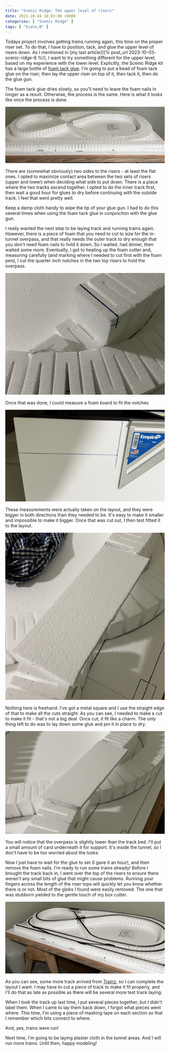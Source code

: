```yaml
---
title: "Scenic Ridge: The upper level of risers"
date: 2023-10-04 18:03:00 +0800
categories: [ "Scenic Ridge" ]
tags: [ "Scale,N" ]
---
```


Todays project involves getting trains running again, this time on the proper riser set. To do that, I have to position, tack, and glue the upper level of risers down. As I mentioned in [my last article]({% post_url 2023-10-03-scenic-ridge-6 %}), I want to try something different for the upper level, based on my experience with the lower level.  Explicitly, the Scenic Ridge kit has a large bottle of [foam tack glue](https://woodlandscenics.woodlandscenics.com/show/item/ST1444).  I'm going to put a bead of foam tack glue on the riser, then lay the upper riser on top of it, then tack it, then do the glue gun.

The foam tack glue dries slowly, so you'll need to leave the foam nails in longer as a result.  Otherwise, the process is the same.  Here is what it looks like once the process is done.

![The foam risers in place](/assets/2023/10/04/img1.jpg)

There are (somewhat obviously) two sides to the risers - at least the flat ones.  I opted to maximize contact area between the two sets of risers (upper and lower) when deciding what side to put down.  There is a place where the two tracks ascend together.  I opted to do the inner track first, then wait a good hour for glues to dry before continuing with the outside track.  I feel that went pretty well.

Keep a damp cloth handy to wipe the tip of your glue gun.  I had to do this several times when using the foam tack glue in conjunction with the glue gun.

I really wanted the next step to be laying track and running trains again.  However, there is a piece of foam that you need to cut to size for the in-tunnel overpass, and that really needs the outer track to dry enough that you don't need foam nails to hold it down.  So I waited, had dinner, then waited some more.  Eventually, I got to heating up the foam cutter and, measuring carefully (and marking where I needed to cut first with the foam pen), I cut the quarter inch notches in the two top risers to hold the overpass.

![Cutting the notches for the overpass](/assets/2023/10/04/img2.jpg)

Once that was done, I could measure a foam board to fit the notches

![Measuring the overpass](/assets/2023/10/04/img3.jpg)

These measurements were actually taken on the layout, and they were bigger in both directions than they needed to be.  It's easy to make it smaller and impossible to make it bigger.  Once that was cut out, I then test fitted it to the layout.

![The first test fitting](/assets/2023/10/04/img4.jpg)

Nothing here is freehand. I've got a metal square and I use the straight edge of that to make all the cuts straight. As you can see, I needed to make a cut to make it fit - that's not a big deal.  Once cut, it fit like a charm. The only thing left to do was to lay down some glue and pin it in place to dry.

![The overpass is installed](/assets/2023/10/04/img5.jpg)

You will notice that the overpass is slightly lower than the track bed.  I'll put a small amount of card underneath it for support.  It's inside the tunnel, so I don't have to be too worried about the looks.

Now I just have to wait for the glue to set (I gave it an hour), and then remove the foam nails.  I'm ready to run some trains already!  Before I brought the track back in, I went over the top of the risers to ensure there weren't any small bits of glue that might cause problems.  Running your fingers across the length of the riser tops will quickly let you know whether there is or not.  Most of the globs I found were easily removed.  The one that was stubborn yielded to the gentle touch of my box cutter.

![The track is laid out](/assets/2023/10/04/img6.jpg)

As you can see, some more track arrived from [Trainz](https://trainz.com), so I can complete the layout I want.  I may have to cut a piece of track to make it fit properly, and I'll do that as late as possible as there will be several more test track laying.

When I took the track up last time, I put several pieces together, but I didn't label them.  When I came to lay them back down, I forgot what pieces went where.  This time, I'm using a piece of masking tape on each section so that I remember which bits connect to where.

And, yes, trains were run!

Next time, I'm going to be laying plaster cloth in the tunnel areas. And I will run more trains.  Until then, happy modeling!
